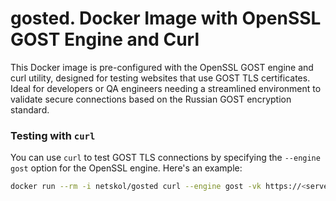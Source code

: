 # gosted. Docker Image with OpenSSL GOST Engine and Curl


This Docker image is pre-configured with the OpenSSL GOST engine and  curl utility, designed for testing websites that use GOST TLS certificates. Ideal for developers or QA engineers needing a streamlined environment to validate secure connections based on the Russian GOST encryption standard.

### Testing with `curl`

You can use `curl` to test GOST TLS connections by specifying the `--engine gost` option for the OpenSSL engine. Here's an example:


```bash
docker run --rm -i netskol/gosted curl --engine gost -vk https://<server_name>
```
